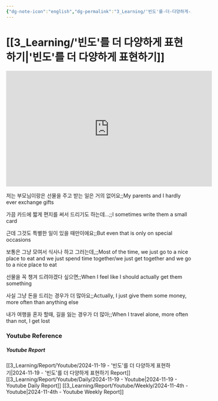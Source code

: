 ```yaml
---
{"dg-note-icon":"english","dg-permalink":"3_Learning/'빈도'를-더-다양하게-표현하기","created-date":"2024-11-19 10:40:43 pm","date":"2024-11-19","type":"youtube","tags":["youtube","english","flashcards"],"aliases":null,"youtuber":"빨모쌤","channelName":"라이브 아카데미","link":"https://www.youtube.com/watch?v=CjnZtvGuuxg","img":"https://img.youtube.com/vi/CjnZtvGuuxg/0.jpg","dg-publish":true,"permalink":"/3_Learning/'빈도'를-더-다양하게-표현하기/","dgPassFrontmatter":true,"noteIcon":"english"}
---
```


# [[3_Learning/'빈도'를 더 다양하게 표현하기\|'빈도'를 더 다양하게 표현하기]]


<div class="container-root"><span></span></div><div><div class="container-root"><iframe width="560" height="315" src="https://www.youtube.com/embed/CjnZtvGuuxg" title="YouTube video player" frameborder="0" allow="accelerometer; autoplay; clipboard-write; encrypted-media; gyroscope; picture-in-picture; web-share" allowfullscreen=""></iframe></div></div>

저는 부모님이랑은 선물을 주고 받는 일은 거의 없어요;;My parents and I hardly ever exchange gifts
<!--SR:!2025-01-21,18,250-->
가끔 카드에 짧게 편지를 써서 드리기도 하는데...;;I sometimes write them a small card
<!--SR:!2025-02-19,47,270-->
근데 그것도 특별한 일이 있을 때만이에요;;But even that is only on special occasions
<!--SR:!2024-12-16,6,250-->
보통은 그냥 모여서 식사나 하고 그러는데,;;Most of the time, we just go to a nice place to eat and we just spend time together/we just get together and we go to a nice place to eat
<!--SR:!2025-01-15,10,250-->
선물을 꼭 챙겨 드려야겠다 싶으면;;When I feel like I should actually get them something
<!--SR:!2025-01-01,17,250-->
사실 그냥 돈을 드리는 경우가 더 많아요;;Actually, I just give them some money, more often than anything else
<!--SR:!2024-12-17,2,230-->

내가 여행을 혼자 할때, 길을 잃는 경우가 더 많아;;When I travel alone, more often than not, I get lost
<!--SR:!2025-03-05,61,310-->












### Youtube Reference
##### Youtube Report
[[3_Learning/Report/Youtube/2024-11-19 - '빈도'를 더 다양하게 표현하기\|2024-11-19 - '빈도'를 더 다양하게 표현하기 Report]]
[[3_Learning/Report/Youtube/Daily/2024-11-19 - Youtube\|2024-11-19 - Youtube Daily Report]]
[[3_Learning/Report/Youtube/Weekly/2024-11-4th - Youtube\|2024-11-4th - Youtube Weekly Report]]

